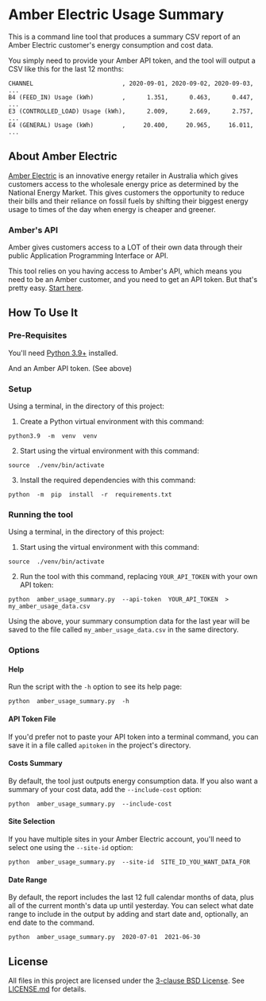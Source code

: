 # Amber Electric Usage Summary

This is a command line tool that produces a summary CSV report of an Amber 
Electric customer's energy consumption and cost data.

You simply need to provide your Amber API token, and the tool will output a CSV
like this for the last 12 months:

```
CHANNEL                         , 2020-09-01, 2020-09-02, 2020-09-03, ...
B4 (FEED_IN) Usage (kWh)        ,      1.351,      0.463,      0.447, ...
E3 (CONTROLLED_LOAD) Usage (kWh),      2.009,      2.669,      2.757, ...
E4 (GENERAL) Usage (kWh)        ,     20.400,     20.965,     16.011, ...
```


## About Amber Electric

[Amber Electric](https://amber.com.au/) is an innovative energy retailer in 
Australia which gives customers access to the wholesale energy price as 
determined by the National Energy Market.
This gives customers the opportunity to reduce their bills and their reliance 
on fossil fuels by shifting their biggest energy usage to times of the day when 
energy is cheaper and greener.


### Amber's API

Amber gives customers access to a LOT of their own data through their public 
Application Programming Interface or API.

This tool relies on you having access to Amber's API, which means you need
to be an Amber customer, and you need to get an API token.
But that's pretty easy.
[Start here](https://help.amber.com.au/hc/en-us/articles/360038985552-Do-you-have-an-API-).


## How To Use It


### Pre-Requisites

You'll need [Python 3.9+](https://www.python.org/downloads/) installed.

And an Amber API token. (See above)


### Setup

Using a terminal, in the directory of this project:

1. Create a Python virtual environment with this command:
```
python3.9  -m  venv  venv
```

2. Start using the virtual environment with this command:
```
source  ./venv/bin/activate
```

3. Install the required dependencies with this command:
```
python  -m  pip  install  -r  requirements.txt
```


### Running the tool

Using a terminal, in the directory of this project:

1. Start using the virtual environment with this command:
```
source  ./venv/bin/activate
```

2. Run the tool with this command, replacing `YOUR_API_TOKEN` with your own API
token:
```
python  amber_usage_summary.py  --api-token  YOUR_API_TOKEN  >  my_amber_usage_data.csv
```

Using the above, your summary consumption data for the last year will be saved 
to the file called `my_amber_usage_data.csv` in the same directory.


### Options


#### Help

Run the script with the `-h` option to see its help page:
```
python  amber_usage_summary.py  -h
```


#### API Token File

If you'd prefer not to paste your API token into a terminal command, you can 
save it in a file called `apitoken` in the project's directory.


#### Costs Summary

By default, the tool just outputs energy consumption data.
If you also want a summary of your cost data, add the `--include-cost` option:
```
python  amber_usage_summary.py  --include-cost
```


#### Site Selection

If you have multiple sites in your Amber Electric account, you'll need to select
one using the `--site-id` option:
```
python  amber_usage_summary.py  --site-id  SITE_ID_YOU_WANT_DATA_FOR
```


#### Date Range

By default, the report includes the last 12 full calendar months of data, plus
all of the current month's data up until yesterday.
You can select what date range to include in the output by adding and start date
and, optionally, an end date to the command.
```
python  amber_usage_summary.py  2020-07-01  2021-06-30
```


## License

All files in this project are licensed under the 
[3-clause BSD License](https://opensource.org/licenses/BSD-3-Clause).
See [LICENSE.md](LICENSE.md) for details.
